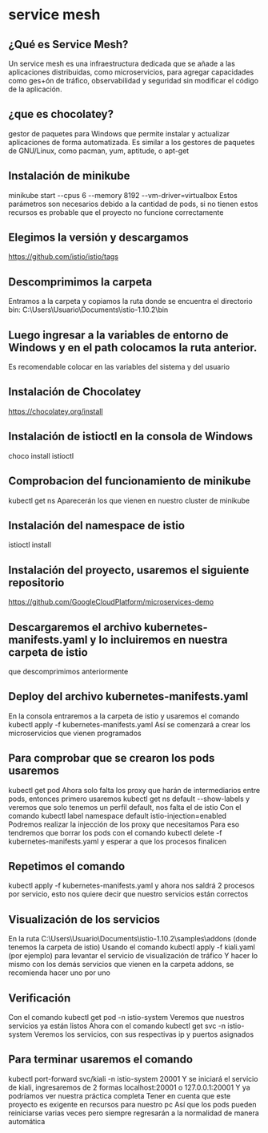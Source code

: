 # service mesh
## ¿Qué es Service Mesh?
Un service mesh es una infraestructura dedicada que se añade a las aplicaciones distribuidas,
como microservicios, para agregar capacidades como ges+ón de tráfico, observabilidad y
seguridad sin modificar el código de la aplicación.

## ¿que es chocolatey?
gestor de paquetes para Windows que permite instalar y actualizar aplicaciones de forma automatizada. Es similar a los gestores de paquetes de GNU/Linux, como pacman, yum, aptitude, o apt-get

## Instalación de minikube
minikube start --cpus 6 --memory 8192 --vm-driver=virtualbox
Estos parámetros son necesarios debido a la cantidad de pods,
si no tienen estos recursos es probable que el proyecto no funcione correctamente
## Elegimos la versión y descargamos
https://github.com/istio/istio/tags
## Descomprimimos la carpeta
Entramos a la carpeta y copiamos la ruta donde se encuentra el directorio bin:
C:\Users\Usuario\Documents\istio-1.10.2\bin

## Luego ingresar a la variables de entorno de Windows y en el path colocamos la ruta anterior.
Es recomendable colocar en las variables del sistema y del usuario
## Instalación de Chocolatey
https://chocolatey.org/install
## Instalación de istioctl en la consola de Windows
choco install istioctl
## Comprobacion del funcionamiento de minikube
kubectl get ns
Aparecerán los que vienen en nuestro cluster de minikube
## Instalación del namespace de istio
istioctl install
## Instalación del proyecto, usaremos el siguiente repositorio
https://github.com/GoogleCloudPlatform/microservices-demo
## Descargaremos el archivo kubernetes-manifests.yaml y lo incluiremos en nuestra carpeta de istio
que descomprimimos anteriormente
## Deploy del archivo kubernetes-manifests.yaml
En la consola entraremos a la carpeta de istio y usaremos el comando
kubectl apply -f kubernetes-manifests.yaml
Así se comenzará a crear los microservicios que vienen programados
## Para comprobar que se crearon los pods usaremos
kubectl get pod
Ahora solo falta los proxy que harán de intermediarios entre pods, entonces primero usaremos
kubectl get ns default --show-labels
y veremos que solo tenemos un perfil default, nos falta el de istio Con el comando
kubectl label namespace default istio-injection=enabled
Podremos realizar la injección de los proxy que necesitamos
Para eso tendremos que borrar los pods con el comando
kubectl delete -f kubernetes-manifests.yaml
y esperar a que los procesos finalicen

## Repetimos el comando
kubectl apply -f kubernetes-manifests.yaml
y ahora nos saldrá 2 procesos por servicio, esto nos quiere decir que nuestro servicios están
correctos

## Visualización de los servicios
En la ruta C:\Users\Usuario\Documents\istio-1.10.2\samples\addons (donde tenemos la carpeta de istio)
Usando el comando kubectl apply -f kiali.yaml (por ejemplo) para levantar el servicio de visualización de tráfico
Y hacer lo mismo con los demás servicios que vienen en la carpeta addons, se recomienda hacer uno por uno

## Verificación
Con el comando kubectl get pod -n istio-system
Veremos que nuestros servicios ya están listos
Ahora con el comando
kubectl get svc -n istio-system
Veremos los servicios, con sus respectivas ip y puertos asignados
## Para terminar usaremos el comando
kubectl port-forward svc/kiali -n istio-system 20001
Y se iniciará el servicio de kiali, ingresaremos de 2 formas
localhost:20001 o 127.0.0.1:20001
Y ya podríamos ver nuestra práctica completa
Tener en cuenta que este proyecto es exigente en recursos para nuestro pc
Así que los pods pueden reiniciarse varias veces pero siempre regresarán a la normalidad de manera automática
